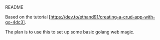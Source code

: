 README

Based on the tutorial [https://dev.to/ethand91/creating-a-crud-app-with-go-4dc3].

The plan is to use this to set up some basic golang web magic.
